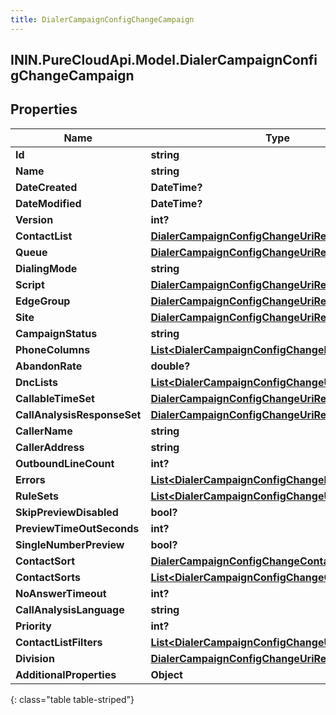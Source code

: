 ```yaml
---
title: DialerCampaignConfigChangeCampaign
---
```

## ININ.PureCloudApi.Model.DialerCampaignConfigChangeCampaign

## Properties

|Name | Type | Description | Notes|
|------------ | ------------- | ------------- | -------------|
| **Id** | **string** |  | [optional] |
| **Name** | **string** |  | [optional] |
| **DateCreated** | **DateTime?** |  | [optional] |
| **DateModified** | **DateTime?** |  | [optional] |
| **Version** | **int?** |  | [optional] |
| **ContactList** | [**DialerCampaignConfigChangeUriReference**](DialerCampaignConfigChangeUriReference.html) |  | [optional] |
| **Queue** | [**DialerCampaignConfigChangeUriReference**](DialerCampaignConfigChangeUriReference.html) |  | [optional] |
| **DialingMode** | **string** |  | [optional] |
| **Script** | [**DialerCampaignConfigChangeUriReference**](DialerCampaignConfigChangeUriReference.html) |  | [optional] |
| **EdgeGroup** | [**DialerCampaignConfigChangeUriReference**](DialerCampaignConfigChangeUriReference.html) |  | [optional] |
| **Site** | [**DialerCampaignConfigChangeUriReference**](DialerCampaignConfigChangeUriReference.html) |  | [optional] |
| **CampaignStatus** | **string** |  | [optional] |
| **PhoneColumns** | [**List&lt;DialerCampaignConfigChangePhoneColumn&gt;**](DialerCampaignConfigChangePhoneColumn.html) |  | [optional] |
| **AbandonRate** | **double?** |  | [optional] |
| **DncLists** | [**List&lt;DialerCampaignConfigChangeUriReference&gt;**](DialerCampaignConfigChangeUriReference.html) |  | [optional] |
| **CallableTimeSet** | [**DialerCampaignConfigChangeUriReference**](DialerCampaignConfigChangeUriReference.html) |  | [optional] |
| **CallAnalysisResponseSet** | [**DialerCampaignConfigChangeUriReference**](DialerCampaignConfigChangeUriReference.html) |  | [optional] |
| **CallerName** | **string** |  | [optional] |
| **CallerAddress** | **string** |  | [optional] |
| **OutboundLineCount** | **int?** |  | [optional] |
| **Errors** | [**List&lt;DialerCampaignConfigChangeRestErrorDetail&gt;**](DialerCampaignConfigChangeRestErrorDetail.html) |  | [optional] |
| **RuleSets** | [**List&lt;DialerCampaignConfigChangeUriReference&gt;**](DialerCampaignConfigChangeUriReference.html) |  | [optional] |
| **SkipPreviewDisabled** | **bool?** |  | [optional] |
| **PreviewTimeOutSeconds** | **int?** |  | [optional] |
| **SingleNumberPreview** | **bool?** |  | [optional] |
| **ContactSort** | [**DialerCampaignConfigChangeContactSort**](DialerCampaignConfigChangeContactSort.html) |  | [optional] |
| **ContactSorts** | [**List&lt;DialerCampaignConfigChangeContactSort&gt;**](DialerCampaignConfigChangeContactSort.html) |  | [optional] |
| **NoAnswerTimeout** | **int?** |  | [optional] |
| **CallAnalysisLanguage** | **string** |  | [optional] |
| **Priority** | **int?** |  | [optional] |
| **ContactListFilters** | [**List&lt;DialerCampaignConfigChangeUriReference&gt;**](DialerCampaignConfigChangeUriReference.html) |  | [optional] |
| **Division** | [**DialerCampaignConfigChangeUriReference**](DialerCampaignConfigChangeUriReference.html) |  | [optional] |
| **AdditionalProperties** | **Object** |  | [optional] |
{: class="table table-striped"}


